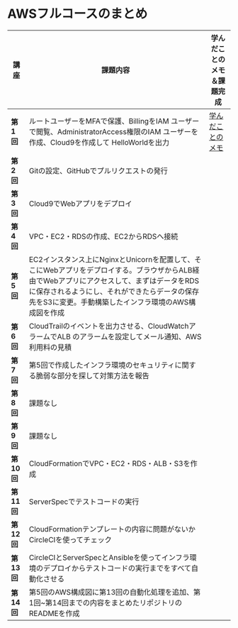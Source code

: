 # AWSフルコースのまとめ

|講座|課題内容|学んだことのメモ＆課題完成|
|---|---|---|
|**第1回**|ルートユーザーをMFAで保護、BillingをIAM ユーザーで閲覧、AdministratorAccess権限のIAM ユーザーを作成、Cloud9を作成して HelloWorldを出力|[学んだことのメモ](https://github.com/Hidetaka-Konishi/Raise_kadai_1)|
|**第2回**|Gitの設定、GitHubでプルリクエストの発行||
|**第3回**|Cloud9でWebアプリをデプロイ||
|**第4回**|VPC・EC2・RDSの作成、EC2からRDSへ接続||
|**第5回**|EC2インスタンス上にNginxとUnicornを配置して、そこにWebアプリをデプロイする。ブラウザからALB経由でWebアプリにアクセスして、まずはデータをRDSに保存されるようにし、それができたらデータの保存先をS3に変更。手動構築したインフラ環境のAWS構成図を作成||
|**第6回**|CloudTrailのイベントを出力させる、CloudWatchアラームでALB のアラームを設定してメール通知、AWS利用料の見積||
|**第7回**|第5回で作成したインフラ環境のセキュリティに関する脆弱な部分を探して対策方法を報告||
|**第8回**|課題なし||
|**第9回**|課題なし||
|**第10回**|CloudFormationでVPC・EC2・RDS・ALB・S3を作成||
|**第11回**|ServerSpecでテストコードの実行||
|**第12回**|CloudFormationテンプレートの内容に問題がないかCircleCIを使ってチェック||
|**第13回**|CircleCIとServerSpecとAnsibleを使ってインフラ環境のデプロイからテストコードの実行までをすべて自動化させる ||
|**第14回**|第5回のAWS構成図に第13回の自動化処理を追加、第1回~第14回までの内容をまとめたリポジトリのREADMEを作成||
